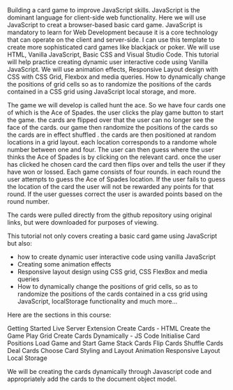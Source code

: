 Building a card game to improve JavaScript skills. JavaScript is the dominant language for client-side web functionality. Here we will use JavaScript to creat a browser-based basic card game. JavaScript is mandatory to learn for Web Development because it is a core technology that can operate on the client and server-side. I can use this template to create more sophisticated card games like blackjack or poker. We will use HTML, Vanilla JavaScript, Basic CSS and Visual Studio Code. This tutorial will help practice creating dynamic user interactive code using Vanilla JavaScript. We will use animation effects, Responsive Layout design with CSS with CSS Grid, Flexbox and media queries. How to dynamically change the positions of grid cells so as to randomize the positions of the cards contained in a CSS grid using JavaScript local storage, and more.

The game we will develop is called hunt the ace. So we have four cards one of which is the Ace of Spades. the user clicks the play game button to start the game. the cards are flipped over that the user can no longer see the face of the cards. our game then randomize the positions of the cards so the cards are in effect shuffled . the cards are then positioned at random locations in a grid layout. each location corresponds to a randome whole number between one and four. The user can then guess where the user thinks the Ace of Spades is by clicking on the relevant card. once the user has clicked he chosen card the card then flips over and tells the user if they have won or lossed. Each game consists of four rounds. in each round the user attempts to guess the Ace of Spades location. If the user fails to guess the location of the card the user will not be rewarded any points for that round. If the user guesses correct the user is awarded points based on the round number.

The cards were pulled directly from the github repository using original links, but were downloaded for purposes of viewing.

This tutorial not only covers creating a basic card game using JavaScript
but also:

- how to create dynamic user interactive code using vanilla JavaScript
- Creating some animation effects
- Responsive layout design using CSS grid, CSS FlexBox and media queries
- How to dynamically change the positions of grid cells, so as to randomize the positions of the cards contained in a css grid using JavaScript,
localStorage functionality
and much more…

Here are the sections in this course:

Getting Started
Live Server Extension
Create Cards - HTML
Create the Game Play Grid
Create Cards Dynamically - JS Code
Initialise Card Positions
Load Game and Start Game
Stack Cards
Flip Cards
Shuffle Cards
Deal Cards
Choose Card
Styling and Layout
Animation
Responsive Layout
Local Storage

We will be creating the cards dynamically through Javascript code
and appropriately add the cards to the document object model.